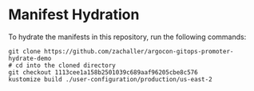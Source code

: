 # Manifest Hydration

To hydrate the manifests in this repository, run the following commands:

```shell
git clone https://github.com/zachaller/argocon-gitops-promoter-hydrate-demo
# cd into the cloned directory
git checkout 1113cee1a158b2501039c689aaf96205cbe8c576
kustomize build ./user-configuration/production/us-east-2
```

